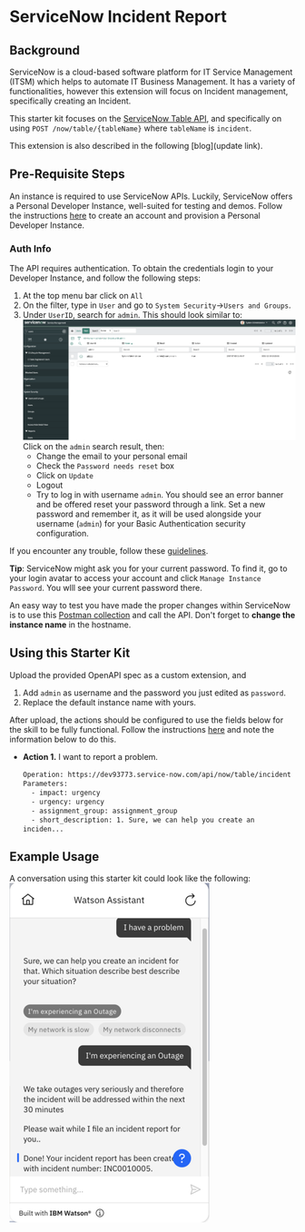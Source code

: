 # ServiceNow Incident Report

## Background


ServiceNow is a cloud-based software platform for IT Service Management (ITSM) which helps to automate IT Business Management.
It has a variety of functionalities, however this extension will focus on Incident management, specifically creating an Incident.

This starter kit focuses on the [ServiceNow Table API](https://developer.servicenow.com/dev.do#!/reference/api/sandiego/rest/c_TableAPI), and specifically on using `POST /now/table/{tableName}` where `tableName` is `incident`.

This extension is also described in the following [blog](update link).

## Pre-Requisite Steps

An instance is required to use ServiceNow APIs. Luckily, ServiceNow offers a Personal Developer Instance, well-suited for testing and demos. Follow the instructions [here](https://developer.servicenow.com/dev.do#!/learn/learning-plans/rome/new_to_servicenow/app_store_learnv2_buildmyfirstapp_rome_personal_developer_instances) to create an account and provision a Personal Developer Instance.
### Auth Info
The API requires authentication. To obtain the credentials login to your Developer Instance, and follow the following steps:

1. At the top menu bar click on `All`
2. On the filter, type in `User` and go to `System Security`->`Users and Groups`. 
3. Under `UserID`, search for `admin`. This should look similar to: <br>
![configure-user](../servicenow/assets/ConfigureUser.png)
Click on the `admin` search result, then:
   - Change the email to your personal email 
   - Check the `Password needs reset` box
   - Click on `Update`
   - Logout
   - Try to log in with username `admin`. You should see an error banner and be offered reset your password through a link. Set a new password and remember it, as it will be used alongside your username (`admin`) for your Basic Authentication security configuration.

If you encounter any trouble, follow these [guidelines](https://docs.servicenow.com/en-US/bundle/sandiego-platform-administration/page/administer/security/reference/change-default-credentials.html).

**Tip**: ServiceNow might ask you for your current password. To find it, go to your login avatar to access your account and click `Manage Instance Password`. You wlll see your current password there.

An easy way to test you have made the proper changes within ServiceNow is to use this [Postman collection](../servicenow/assets/sn.postman.json) and call the API. Don't forget to **change the instance name** in the hostname.

## Using this Starter Kit

Upload the provided OpenAPI spec as a custom extension, and 
1. Add `admin` as username and the password you just edited as `password`.
2. Replace the default instance name with yours.

After upload, the actions should be configured to use the fields below for the skill to be fully functional. Follow the instructions [here](../../README.md#configuring-your-actions-skill-to-use-an-extension) and note the information below to do this.

- **Action 1.** I want to report a problem.
    ```
    Operation: https://dev93773.service-now.com/api/now/table/incident
    Parameters:
      - impact: urgency
      - urgency: urgency
      - assignment_group: assignment_group
      - short_description: 1. Sure, we can help you create an inciden...

    ```
## Example Usage
A conversation using this starter kit could look like the following:<br>
![create incident](./assets/sn.conversation_1_50.png)

